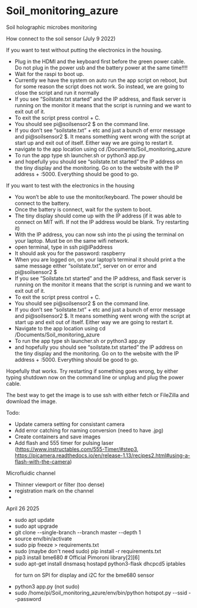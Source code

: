 # Soil_monitoring_azure
Soil holographic microbes monitoring 

How connect to the soil sensor (July 9 2022)

If you want to test without putting the electronics in the housing. 
	<ul>
	<li>Plug in the HDMI and the keyboard first before the green power cable. Do not plug in the power usb and the battery power at the same time!!!! 
	<li>Wait for the raspi to boot up.</li>
	<li>	Currently we have the system on auto run the app script on reboot, but for some reason the script does not work. So instead, we are going to close the script and run it normally</li>
	<li>	If you see “Soilstate.txt started” and the IP address, and flask server is running on the monitor it means that the script is running and we want to exit out of it. </li>
	<li>	To exit the script press control + C. </li>
	<li>	You should see pi@soilsensor2 $ on the command line. </li>
	<li>	If you don’t see “soilstate.txt” + etc and just a bunch of error message and pi@soilsensor2 $. It means something went wrong with the script at start up and exit out of itself. Either way we are going to restart it. </li>
	<li>	navigate to the app location using cd /Documents/Soil_monitoring_azure </li>
	<li>	To run the app type sh launcher.sh or python3 app.py </li>
	<li>	and hopefully you should see “soilstate.txt started” the IP address on the tiny display and the monitoring. Go on to the website with the IP address + :5000. Everything should be good to go. </li>
</ul>

If you want to test with the electronics in the housing
<ul>
	<li>	You won’t be able to use the monitor/keyboard. The power should be connect to the battery. </li>
	<li>	Once the battery is connect, wait for the system to boot. </li>
	<li>	The tiny display should come up with the IP address (if it was able to connect on MIT wifi. If not the IP address would be blank. Try restarting it) </li>
	<li>	With the IP address, you can now ssh into the pi using the terminal on your laptop. Must be on the same wifi network. </li>
	<li>	open terminal, type in ssh pi@IPaddress </li>
	<li>	It should ask you for the password: raspberry </li>
	<li>	When you are logged on, on your laptop’s terminal it should print a the same message either “soilstate.txt”, server on or error and pi@soilsensor2 $</li>
	<li>	If you see “Soilstate.txt started” and the IP address, and flask server is running on the monitor it means that the script is running and we want to exit out of it. </li>
	<li>	To exit the script press control + C. </li>
	<li>	You should see pi@soilsensor2 $ on the command line. </li>
	<li>	If you don’t see “soilstate.txt” + etc and just a bunch of error message and pi@soilsensor2 $. It means something went wrong with the script at start up and exit out of itself. Either way we are going to restart it. </li>
	<li>	Navigate to the app location using cd /Documents/Soil_monitoring_azure </li>
	<li>	To run the app type sh launcher.sh or python3 app.py </li>
	<li>	and hopefully you should see “soilstate.txt started” the IP address on the tiny display and the monitoring. Go on to the website with the IP address + :5000. Everything should be good to go. </li>
</ul>
	
Hopefully that works. Try restarting if something goes wrong, by either typing shutdown now on the command line or unplug and plug the power cable. 

The best way to get the image is to use ssh with either fetch or FileZilla and download the image. 

Todo:
* Update camera setting for consistant camera
* Add error catching for naming conversion (need to have .jpg)
* Create containers and save images
* Add flash and 555 timer for pulsing laser (https://www.instructables.com/555-Timer/#step3, https://picamera.readthedocs.io/en/release-1.13/recipes2.html#using-a-flash-with-the-camera)

Microfluidic channel
* Thinner viewport or filter (too dense) 
* registration mark on the channel
* 

April 26 2025
<ul>
<li>sudo apt update
<li>sudo apt upgrade
<li>git clone --single-branch --branch master --depth 1 <repository-url>
<li>source env/bin/activate
<li>sudo pip freeze > requirements.txt
<li>sudo (maybe don't need sudo) pip install -r requirements.txt
<li>pip3 install bme680  # Official Pimoroni library[2][6]
<li>sudo apt-get install dnsmasq hostapd python3-flask dhcpcd5 iptables

for turn on SPI for display and i2C for the bme680 sensor

<li> python3 app.py (not sudo)
<li> sudo /home/pi/Soil_monitoring_azure/env/bin/python hotspot.py --ssid --password

